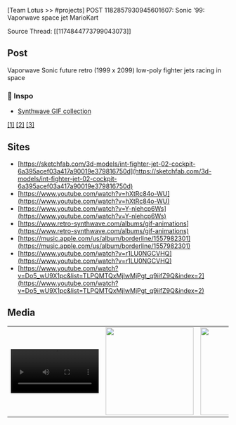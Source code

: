 [Team Lotus >> #projects] POST 1182857930945601607: Sonic '99: Vaporwave space jet MarioKart 

Source Thread: [[1174844773799043073]]

## Post
Vaporwave Sonic future retro (1999 x 2099) low-poly fighter jets racing in space

### 🎨  Inspo
- [Synthwave GIF collection](<https://www.retro-synthwave.com/albums/gif-animations>)

[[1]](https://music.apple.com/us/album/borderline/1557982301) [[2]](https://www.youtube.com/watch?v=r1LU0NGCVHQ) [[3]](https://www.youtube.com/watch?v=Do5_wU9X1pc&list=TLPQMTQxMjIwMjPgt_q9iifZ9Q&index=2)

## Sites
- [https://sketchfab.com/3d-models/int-fighter-jet-02-cockpit-6a395acef03a417a90019e379816750d](https://sketchfab.com/3d-models/int-fighter-jet-02-cockpit-6a395acef03a417a90019e379816750d)
- [https://www.youtube.com/watch?v=hXtRc84o-WU](https://www.youtube.com/watch?v=hXtRc84o-WU)
- [https://www.youtube.com/watch?v=Y-nlehcp6Ws](https://www.youtube.com/watch?v=Y-nlehcp6Ws)
- [https://www.retro-synthwave.com/albums/gif-animations](https://www.retro-synthwave.com/albums/gif-animations)
- [https://music.apple.com/us/album/borderline/1557982301](https://music.apple.com/us/album/borderline/1557982301)
- [https://www.youtube.com/watch?v=r1LU0NGCVHQ](https://www.youtube.com/watch?v=r1LU0NGCVHQ)
- [https://www.youtube.com/watch?v=Do5_wU9X1pc&list=TLPQMTQxMjIwMjPgt_q9iifZ9Q&index=2](https://www.youtube.com/watch?v=Do5_wU9X1pc&list=TLPQMTQxMjIwMjPgt_q9iifZ9Q&index=2)


## Media
<table>
<tr>
<td><video src="https://cdn.discordapp.com/attachments/1182857930945601607/1190205368698150952/Duett_-_Seychelles.mp4?ex=65b36920&is=65a0f420&hm=b3baa515b552155978fdbe8ce32f5480d43124024bcd0cad699212da5ef77962&" width="200" controls>                         </video></td>
<td><img src="https://cdn.discordapp.com/attachments/1182857930945601607/1183661096796704811/f419a21f451f98cb335ee1ca245a4a3b.gif?ex=65b749cc&is=65a4d4cc&hm=00b713aca811bad8e34732ce733d8c4210f6ce2c2b234576760c7ce6dafc0714&" width="200"/></td>
<td><img src="https://cdn.discordapp.com/attachments/1182857930945601607/1183661098172424222/463524-digital-art-vaporwave-space.png?ex=65b749cd&is=65a4d4cd&hm=a22f2ada14ddf1b2dee12852eb6f08d35672c35a31e08cdd7de947a37a13b5c3&" width="200"/></td>
</tr>
</table>
